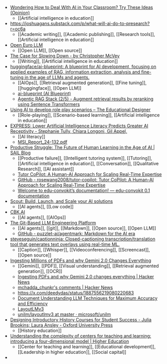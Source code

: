 - [Wondering How to Deal With AI in Your Classroom? Try These Ideas (Opinion)](https://www.edweek.org/teaching-learning/opinion-wondering-how-to-deal-with-ai-in-your-classroom-try-these-ideas/2025/02)
	- [[Artificial intelligence in education]]
- https://joshuagans.substack.com/p/what-will-ai-do-to-presearch?r=oc6a
	- [[Academic writing]], [[Academic publishing]], [[Research tools]], [[Artificial intelligence in education]]
- [Open Euro LLM](https://openeurollm.eu/)
	- [[Open LLM]], [[Open source]]
- [The Case for Slowing Down - by Christopher McVey](https://theimportantwork.substack.com/p/the-case-for-slowing-down)
	- [[Writing]], [[Artificial intelligence in education]]
- [huggingface/ai-blueprint: A blueprint for AI development, focusing on applied examples of RAG, information extraction, analysis and fine-tuning in the age of LLMs and agents.](https://github.com/huggingface/ai-blueprint)
	- [[AIOps]], [[Retrieval augmented generation]], [[Fine tuning]], [[huggingface]], [[Open LLM]]
	- [ai-blueprint (AI Blueprint)](https://huggingface.co/ai-blueprint)
	- [Agentic RAG Stack (2/5) - Augment retrieval results by reranking using Sentence Transformers](https://huggingface.co/blog/davidberenstein1957/ai-blueprint-agentic-rag-part-2-augment)
- [Using AI to develop role play scenarios – The Educational Designer](https://theeducationaldesigner.wordpress.com/2025/02/06/using-ai-to-develop-role-play-scenarios/)
	- [[Role-playing]], [[Scenario-based learning]], [[Artificial intelligence in education]]
- [EXPRESS: Lower Artificial Intelligence Literacy Predicts Greater AI Receptivity - Stephanie Tully, Chiara Longoni, Gil Appel,](https://journals.sagepub.com/doi/10.1177/00222429251314491)
	- [[AI literacy]]
	- [MSI_Report_24-132.pdf](https://thearf-org-unified-admin.s3.amazonaws.com/MSI_Report_24-132.pdf)
- [Productive Struggle: The Future of Human Learning in the Age of AI | SAIL Blog](https://ai.stanford.edu/blog/teaching/)
	- [[Productive failure]], [[Intelligent tutoring system]], [[Tutoring]], [[Artificial intelligence in education]], [[Conversation]], [[Qualitative Research]], [[AI assistant]]
	- [Tutor CoPilot: A Human-AI Approach for Scaling Real-Time Expertise](https://arxiv.org/html/2410.03017v2)
	- [GitHub - rosewang2008/tutor-copilot: Tutor CoPilot: A Human-AI Approach for Scaling Real-Time Expertise](https://github.com/rosewang2008/tutor-copilot/)
	- [Welcome to edu-convokit’s documentation! — edu-convokit 0.1 documentation](https://edu-convokit.readthedocs.io/en/latest/)
- [Scout: Build, Launch, and Scale your AI solutions](https://www.scoutos.com/)
	- [[AI agents]], [[Low code]]
- [CBK.AI](https://cbk.ai/)
	- [[AI agents]], [[AIOps]]
- [The Git-Based LLM Engineering Platform](https://www.puzzlet.ai/)
	- [[AI agents]], [[git]], [[Markdown]], [[Open source]], [[Open LLM]]
	- [GitHub - puzzlet-ai/agentmark: Markdown for the AI era](https://github.com/puzzlet-ai/agentmark)
- [steveseguin/captionninja: Closed-captioning transcription/translation tool that generates text overlays using real-time ML.](https://github.com/steveseguin/captionninja)
	- [[Caption]], [[Whisper]], [[Videoconferencing]], [[Screencast]], [[Open source]]
- [Ingesting Millions of PDFs and why Gemini 2.0 Changes Everything](https://www.sergey.fyi/articles/gemini-flash-2)
	- [[Gemini]], [[PDF]], [[Visual understanding]], [[Retrieval augmented generation]], [[OCR]]
	- [Ingesting PDFs and why Gemini 2.0 changes everything | Hacker News](https://news.ycombinator.com/item?id=42952605)
	- [mchadda_chunkr's comments | Hacker News](https://news.ycombinator.com/threads?id=mchadda_chunkr)
	- https://x.com/deedydas/status/1887556219080220683
	- [Document Understanding LLM Techniques for Maximum Accuracy and Efficiency](https://www.linkedin.com/pulse/document-understanding-llm-techniques-maximum-rohit-kelapure-dkioc/)
	- [LayoutLMv3](https://huggingface.co/docs/transformers/en/model_doc/layoutlmv3)
	- [unilm/layoutlmv3 at master · microsoft/unilm](https://github.com/microsoft/unilm/tree/master/layoutlmv3)
- [Designing Introductory History Courses for Student Success - Julia Brookins; Laura Ansley - Oxford University Press](https://global.oup.com/academic/product/designing-introductory-history-courses-for-student-success-9780872291430?lang=en&cc=us&trk=feed_main-feed-card_reshare_feed-article-content)
	- [[History education]]
- [Understanding the complexity of centers for teaching and learning: introducing a four-dimensional model | Higher Education](https://link.springer.com/article/10.1007/s10734-025-01399-y)
	- [[Center for teaching and learning]], [[Educational development]], [[Leadership in higher education]], [[Social capital]]
-